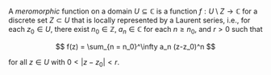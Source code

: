 A *meromorphic* function on a domain $U \subseteq \mathbb{C}$ is a function $f: U \setminus Z \to \mathbb{C}$ for a discrete set $Z\subset U$ that is locally represented by a Laurent series, i.e., for each $z_0 \in U$, there exist $n_0 \in \mathbb{Z}$, $a_n \in \mathbb C$ for each $n \geq n_0$, and $r > 0$ such that

$$
f(z) = \sum_{n = n_0}^\infty a_n (z-z_0)^n
$$

for all $z \in U$ with $0 < |z-z_0| < r$.
